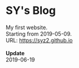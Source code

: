 # SY's Blog<br>
My first website.<br>
Starting from 2019-05-09.<br>
URL: https://syz2.github.io<br>
<br>
**Update**<br>
2019-06-19<br>

